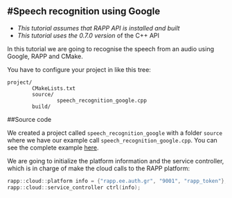 #Speech recognition using Google
----------------

* *This tutorial assumes that RAPP API is installed and built*
* *This tutorial uses the 0.7.0 version* of the C++ API

In this tutorial we are going to recognise the speech from an audio using Google, RAPP and CMake.

You have to configure your project in like this tree:

```
project/
        CMakeLists.txt
        source/
                speech_recognition_google.cpp
        build/
```

##Source code

We created a project called `speech_recognition_google` with a folder `source` where we have our
example call `speech_recognition_google.cpp`.
You can see the complete example [here](source/speech_recognition_google.cpp).

We are going to initialize the platform information and the service controller, which is in charge
of make the cloud calls to the RAPP platform:

```cpp
rapp::cloud::platform info = {"rapp.ee.auth.gr", "9001", "rapp_token"}; 
rapp::cloud::service_controller ctrl(info);
```


